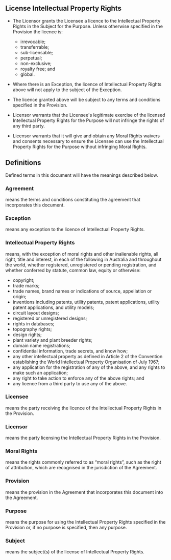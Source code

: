 ## License Intellectual Property Rights

- The Licensor grants the Licensee a licence to the Intellectual Property Rights in the Subject for the Purpose. Unless otherwise specified in the Provision the licence is:

  - irrevocable;
  - transferrable;
  - sub-licensable;
  - perpetual;
  - non-exclusive;
  - royalty free; and
  - global.

- Where there is an Exception, the licence of Intellectual Property Rights above will not apply to the subject of the Exception.
- The licence granted above will be subject to any terms and conditions specified in the Provision.
- Licensor warrants that the Licensee's legitimate exercise of the licensed Intellectual Property Rights for the Purpose will not infringe the rights of any third party.
- Licensor warrants that it will give and obtain any Moral Rights waivers and consents necessary to ensure the Licensee can use the Intellectual Property Rights for the Purpose without infringing Moral Rights.

## Definitions

Defined terms in this document will have the meanings described below.

### Agreement
means the terms and conditions constituting the agreement that incorporates this document.

### Exception
means any exception to the licence of Intellectual Property Rights.

### Intellectual Property Rights
means, with the exception of moral rights and other inalienable rights, all right, title and interest, in each of the following in Australia and throughout the world, whether registered, unregistered or pending registration, and whether conferred by statute, common law, equity or otherwise:
- copyright;
- trade marks;
- trade names, brand names or indications of source, appellation or origin;
- inventions including patents, utility patents, patent applications, utility patent applications, and utility models;
- circuit layout designs;
- registered or unregistered designs;
- rights in databases;
- topography rights;
- design rights;
- plant variety and plant breeder rights;
- domain name registrations;
- confidential information, trade secrets, and know how;
- any other intellectual property as defined in Article 2 of the Convention establishing the World Intellectual Property Organisation of July 1967;
- any application for the registration of any of the above, and any rights to make such an application;
- any right to take action to enforce any of the above rights; and
- any licence from a third party to use any of the above.

### Licensee
means the party receiving the licence of the Intellectual Property Rights in the Provision.

### Licensor
means the party licensing the Intellectual Property Rights in the Provision.

### Moral Rights
means the rights commonly referred to as “moral rights”, such as the right of attribution, which are recognised in the jurisdiction of the Agreement.

### Provision
means the provision in the Agreement that incorporates this document into the Agreement.

### Purpose 
means the purpose for using the Intellectual Property Rights specified in the Provision or, if no purpose is specified, then any purpose.

### Subject
means the subject(s) of the license of Intellectual Property Rights.
